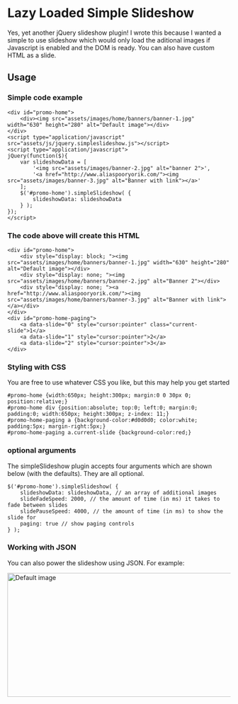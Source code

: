 # Lazy Loaded Simple Slideshow

Yes, yet another jQuery slideshow plugin! I wrote this because I wanted a simple to 
use slideshow which would only load the aditional images if Javascript is enabled 
and the DOM is ready. You can also have custom HTML as a slide.

## Usage

### Simple code example

	<div id="promo-home">
		<div><img src="assets/images/home/banners/banner-1.jpg" width="630" height="280" alt="Default image"></div>
	</div>
	<script type="application/javascript" src="assets/js/jquery.simpleslideshow.js"></script>
	<script type="application/javascript">
	jQuery(function($){
		var slideshowData = [
			'<img src="assets/images/banner-2.jpg" alt="banner 2">', 
			'<a href="http://www.aliaspooryorik.com/"><img src="assets/images/banner-3.jpg" alt="Banner with link"></a>'
		];
		$('#promo-home').simpleSlideshow( {
			slideshowData: slideshowData
		} );
	});
	</script>
	
### The code above will create this HTML
	<div id="promo-home">
		<div style="display: block; "><img src="assets/images/home/banners/banner-1.jpg" width="630" height="280" alt="Default image"></div>
		<div style="display: none; "><img src="assets/images/home/banners/banner-2.jpg" alt="Banner 2"></div>
		<div style="display: none; "><a href="http://www.aliaspooryorik.com/"><img src="assets/images/home/banners/banner-3.jpg" alt="Banner with link"></a></div>
	</div>
	<div id="promo-home-paging">
		<a data-slide="0" style="cursor:pointer" class="current-slide">1</a>
		<a data-slide="1" style="cursor:pointer">2</a>
		<a data-slide="2" style="cursor:pointer">3</a>
	</div>

### Styling with CSS

You are free to use whatever CSS you like, but this may help you get started

	#promo-home {width:650px; height:300px; margin:0 0 30px 0; position:relative;}
	#promo-home div {position:absolute; top:0; left:0; margin:0; padding:0; width:650px; height:300px; z-index: 11;}
	#promo-home-paging a {background-color:#d0d0d0; color:white; padding:5px; margin-right:5px;}
	#promo-home-paging a.current-slide {background-color:red;}
	
### optional arguments

The simpleSlideshow plugin accepts four arguments which are shown below (with the defaults). They are all optional.

	$('#promo-home').simpleSlideshow( {
		slideshowData: slideshowData, // an array of additional images
		slideFadeSpeed: 2000, // the amount of time (in ms) it takes to fade between slides
		slidePauseSpeed: 4000, // the amount of time (in ms) to show the slide for
		paging: true // show paging controls
	} );
	
### Working with JSON

You can also power the slideshow using JSON. For example:

<div id="promo-home">
	<div><img src="assets/images/home/banners/banner-1.jpg" width="630" height="280" alt="Default image"></div>
</div>


<script type="application/javascript" src="assets/js/jquery.simpleslideshow.js"></script>
<script type="application/javascript">
jQuery(function($){
	// this JSON could come from an AJAX call
	var slideshowData = [
		{"src":"assets/images/banner-2.jpg", "alt":"banner 2"},
		{"src":"assets/images/banner-3.jpg", "alt":"banner 3", "href":"http://www.aliaspooryorik.com/"}
	];
	$('#promo-home').simpleSlideshow( {
		slideshowData: slideshowData
	} );
});
</script>